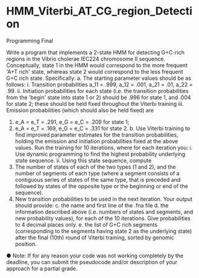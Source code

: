 # HMM_Viterbi_AT_CG_region_Detection
Programming Final 

Write a program that implements a 2-­state HMM for detecting G+C-rich regions in the Vibrio cholerae IEC224 chromosome II sequence. Conceptually, state 1 in the HMM would correspond to the more frequent 'A+T rich' state, whereas state 2 would correspond to the less frequent G+C­ rich state. Specifically:
a.	The starting parameter values should be as follows:
i.	Transition probabilities a_11 = .999, a_12 = .001, a_21 = .01, a_22 = .99.
ii.	Initiation probabilities for each state (i.e. the transition probabilities from the 'begin' state into state 1 or 2) should be .996 for state 1, and .004 for state 2; these should be held fixed throughout the Viterbi training
iii.	Emission probabilities (which should also be held fixed) are
1.	e_A = e_T = .291, e_G = e_C = .209 for state 1; 
2.	e_A = e_T = .169, e_G = e_C = .331 for state 2.
b.	Use Viterbi training to find improved parameter estimates for the transition probabilities, holding the emission and initiation probabilities fixed at the above values. Run the training for 10 iterations, where for each iteration you:
i.	Use dynamic programming to find the highest probability underlying state sequence.
ii.	Using this state sequence, compute
1.	The number of states of each of the two types (1 and 2), and the number of segments of each type (where a segment consists of a contiguous series of states of the same type, that is preceded and followed by states of the opposite type or the beginning or end of the sequence).
2.	New transition probabilities to be used in the next iteration.
Your output should provide:
c.	the name and first line of the .fna file
d.	the information described above (i.e. numbers of states and segments, and new probability values), for each of the 10 iterations. Give probabilities to 4 decimal places only.
e.	the list of G+C ­rich segments (corresponding to the segments having state 2 as the underlying state) after the final (10th) round of Viterbi training, sorted by genomic position.


●	Note: If for any reason your code was not working completely by the deadline, you can submit the pseudocode and/or description of your approach for  a partial grade.



